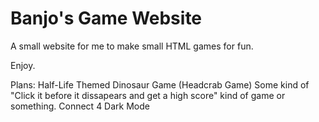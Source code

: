 # Banjo's Game Website

A small website for me to make small HTML games for fun.

Enjoy.

Plans:
Half-Life Themed Dinosaur Game (Headcrab Game)
Some kind of "Click it before it dissapears and get a high score" kind of game or something.
Connect 4
Dark Mode